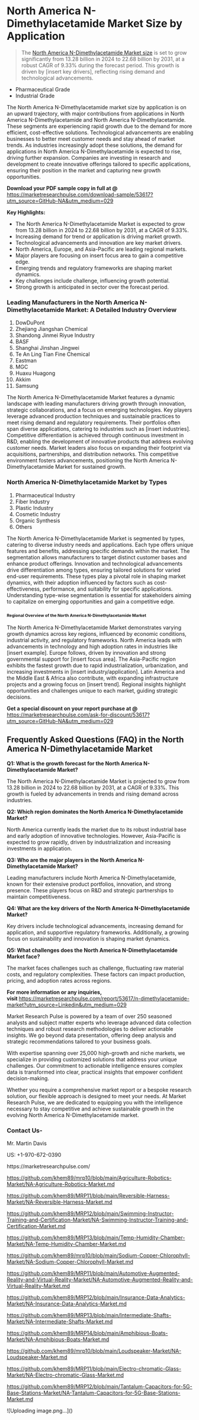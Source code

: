 <h1>North America N-Dimethylacetamide Market&nbsp;Size by Application</h1><blockquote><p>The <a href="https://marketresearchpulse.com/download-sample/53617?utm_source=GitHub-NA&amp;utm_medium=029">North America N-Dimethylacetamide Market size</a> is set to grow significantly from 13.28 billion in 2024 to 22.68 billion by 2031, at a robust CAGR of 9.33% during the forecast period. This growth is driven by [insert key drivers], reflecting rising demand and technological advancements.</p></blockquote><ul><li>Pharmaceutical Grade<li> Industrial Grade</li></ul><p>The North America N-Dimethylacetamide market size by application is on an upward trajectory, with major contributions from applications in North America N-Dimethylacetamide and North America N-Dimethylacetamide. These segments are experiencing rapid growth due to the demand for more efficient, cost-effective solutions. Technological advancements are enabling businesses to better meet customer needs and stay ahead of market trends. As industries increasingly adopt these solutions, the demand for applications in North America N-Dimethylacetamide is expected to rise, driving further expansion. Companies are investing in research and development to create innovative offerings tailored to specific applications, ensuring their position in the market and capturing new growth opportunities.</p><p><strong>Download your PDF sample copy in full at @ </strong><a href="https://marketresearchpulse.com/download-sample/53617?utm_source=GitHub-NA&amp;utm_medium=029">https://marketresearchpulse.com/download-sample/53617?utm_source=GitHub-NA&amp;utm_medium=029</a></p><p><strong>Key Highlights: </strong></p><ul><li>The North America N-Dimethylacetamide Market is expected to grow from 13.28 billion in 2024 to 22.68 billion by 2031, at a CAGR of 9.33%.</li><li>Increasing demand for trend or application is driving market growth.</li><li>Technological advancements and innovation are key market drivers.</li><li>North America, Europe, and Asia-Pacific are leading regional markets.</li><li>Major players are focusing on insert focus area to gain a competitive edge.</li><li>Emerging trends and regulatory frameworks are shaping market dynamics.</li><li>Key challenges include challenge, influencing growth potential.</li><li>Strong growth is anticipated in sector over the forecast period.</li></ul><h3>Leading Manufacturers in the North America N-Dimethylacetamide Market: A Detailed Industry Overview</h3><ol><li>DowDuPont</li><li>Zhejiang Jiangshan Chemical</li><li>Shandong Jinmei Riyue Industry</li><li>BASF</li><li>Shanghai Jinshan Jingwei</li><li>Te An Ling Tian Fine Chemical</li><li>Eastman</li><li>MGC</li><li>Huaxu Huagong</li><li>Akkim</li><li>Samsung</li></ol><div class="flex max-w-full flex-col flex-grow"><div class="min-h-8 text-message flex w-full flex-col items-end gap-2 whitespace-normal break-words [.text-message+&amp;]:mt-5" dir="auto" data-message-author-role="assistant" data-message-id="fd8432e4-4910-450d-b182-61b7bfb0a01f" data-message-model-slug="gpt-4o"><div class="flex w-full flex-col gap-1 empty:hidden first:pt-[3px]"><div class="markdown prose w-full break-words dark:prose-invert light"><p>The North America N-Dimethylacetamide Market features a dynamic landscape with leading manufacturers driving growth through innovation, strategic collaborations, and a focus on emerging technologies. Key players leverage advanced production techniques and sustainable practices to meet rising demand and regulatory requirements. Their portfolios often span diverse applications, catering to industries such as [insert industries]. Competitive differentiation is achieved through continuous investment in R&amp;D, enabling the development of innovative products that address evolving customer needs. Market leaders also focus on expanding their footprint via acquisitions, partnerships, and distribution networks. This competitive environment fosters advancements, positioning the North America N-Dimethylacetamide Market for sustained growth.</p></div></div></div></div><h3>North America N-Dimethylacetamide Market by Types</h3><ol><li>Pharmaceutical Industry<li> Fiber Industry<li> Plastic Industry<li> Cosmetic Industry<li> Organic Synthesis<li> Others</li></ol><div class="flex max-w-full flex-col flex-grow"><div class="min-h-8 text-message flex w-full flex-col items-end gap-2 whitespace-normal break-words [.text-message+&amp;]:mt-5" dir="auto" data-message-author-role="assistant" data-message-id="084470be-0bb7-4664-bddf-5156b4f41249" data-message-model-slug="gpt-4o-mini"><div class="flex w-full flex-col gap-1 empty:hidden first:pt-[3px]"><div class="markdown prose w-full break-words dark:prose-invert light"><p>The North America N-Dimethylacetamide Market is segmented by types, catering to diverse industry needs and applications. Each type offers unique features and benefits, addressing specific demands within the market. The segmentation allows manufacturers to target distinct customer bases and enhance product offerings. Innovation and technological advancements drive differentiation among types, ensuring tailored solutions for varied end-user requirements. These types play a pivotal role in shaping market dynamics, with their adoption influenced by factors such as cost-effectiveness, performance, and suitability for specific applications. Understanding type-wise segmentation is essential for stakeholders aiming to capitalize on emerging opportunities and gain a competitive edge.</p></div></div></div></div><h3><span style="font-size: 11px;">Regional Overview of the North America N-Dimethylacetamide Market</span></h3><div class="flex max-w-full flex-col flex-grow"><div class="min-h-8 text-message flex w-full flex-col items-end gap-2 whitespace-normal break-words [.text-message+&amp;]:mt-5" dir="auto" data-message-author-role="assistant" data-message-id="e9038762-ce64-4e30-91c9-9bd413514231" data-message-model-slug="gpt-4o-mini"><div class="flex w-full flex-col gap-1 empty:hidden first:pt-[3px]"><div class="markdown prose w-full break-words dark:prose-invert light"><p>The North America N-Dimethylacetamide Market demonstrates varying growth dynamics across key regions, influenced by economic conditions, industrial activity, and regulatory frameworks. North America leads with advancements in technology and high adoption rates in industries like [insert example]. Europe follows, driven by innovation and strong governmental support for [insert focus area]. The Asia-Pacific region exhibits the fastest growth due to rapid industrialization, urbanization, and increasing investments in [insert industry/application]. Latin America and the Middle East &amp; Africa also contribute, with expanding infrastructure projects and a growing focus on [insert trend]. Regional insights highlight opportunities and challenges unique to each market, guiding strategic decisions.</p></div></div></div></div><p><strong>Get a special discount on your report purchase at @ </strong><a href="https://marketresearchpulse.com/ask-for-discount/53617?utm_source=GitHub-NA&amp;utm_medium=029">https://marketresearchpulse.com/ask-for-discount/53617?utm_source=GitHub-NA&amp;utm_medium=029</a></p><h2>Frequently Asked Questions (FAQ) in the North America N-Dimethylacetamide Market</h2><p><strong>Q1: What is the growth forecast for the North America N-Dimethylacetamide Market?</strong></p><p>The North America N-Dimethylacetamide Market is projected to grow from 13.28 billion in 2024 to 22.68 billion by 2031, at a CAGR of 9.33%. This growth is fueled by advancements in trends and rising demand across industries.</p><p><strong>Q2: Which region dominates the North America N-Dimethylacetamide Market?</strong></p><p>North America currently leads the market due to its robust industrial base and early adoption of innovative technologies. However, Asia-Pacific is expected to grow rapidly, driven by industrialization and increasing investments in application.</p><p><strong>Q3: Who are the major players in the North America N-Dimethylacetamide Market?</strong></p><p>Leading manufacturers include North America N-Dimethylacetamide, known for their extensive product portfolios, innovation, and strong presence. These players focus on R&amp;D and strategic partnerships to maintain competitiveness.</p><p><strong>Q4: What are the key drivers of the North America N-Dimethylacetamide Market?</strong></p><p>Key drivers include technological advancements, increasing demand for application, and supportive regulatory frameworks. Additionally, a growing focus on sustainability and innovation is shaping market dynamics.</p><p><strong>Q5: What challenges does the North America N-Dimethylacetamide Market face?</strong></p><p>The market faces challenges such as challenge, fluctuating raw material costs, and regulatory complexities. These factors can impact production, pricing, and adoption rates across regions.</p><p><strong>For more information or any inquiries, visit&nbsp;</strong><a href="https://marketresearchpulse.com/report/53617/n-dimethylacetamide-market?utm_source=Linkedin&utm_medium=029">https://marketresearchpulse.com/report/53617/n-dimethylacetamide-market?utm_source=Linkedin&utm_medium=029</a></p><p>Market Research Pulse is powered by a team of over 250 seasoned analysts and subject matter experts who leverage advanced data collection techniques and robust research methodologies to deliver actionable insights. We go beyond data presentation, offering deep analysis and strategic recommendations tailored to your business goals.</p><p>With expertise spanning over 25,000 high-growth and niche markets, we specialize in providing customized solutions that address your unique challenges. Our commitment to actionable intelligence ensures complex data is transformed into clear, practical insights that empower confident decision-making.</p><p>Whether you require a comprehensive market report or a bespoke research solution, our flexible approach is designed to meet your needs. At Market Research Pulse, we are dedicated to equipping you with the intelligence necessary to stay competitive and achieve sustainable growth in the evolving North America N-Dimethylacetamide market.</p><h3><strong>Contact Us-</strong></h3><p>Mr. Martin Davis</p><p>US: +1-970-672-0390</p><p>https://marketresearchpulse.com/</p><p><a href="https://github.com/khem89/mrp10/blob/main/Agriculture-Robotics-Market/NA-Agriculture-Robotics-Market.md">https://github.com/khem89/mrp10/blob/main/Agriculture-Robotics-Market/NA-Agriculture-Robotics-Market.md</a></p><p><a href="https://github.com/khem89/MRP11/blob/main/Reversible-Harness-Market/NA-Reversible-Harness-Market.md">https://github.com/khem89/MRP11/blob/main/Reversible-Harness-Market/NA-Reversible-Harness-Market.md</a></p><p><a href="https://github.com/khem89/MRP12/blob/main/Swimming-Instructor-Training-and-Certification-Market/NA-Swimming-Instructor-Training-and-Certification-Market.md">https://github.com/khem89/MRP12/blob/main/Swimming-Instructor-Training-and-Certification-Market/NA-Swimming-Instructor-Training-and-Certification-Market.md</a></p><p><a href="https://github.com/khem89/MRP13/blob/main/Temp-Humidity-Chamber-Market/NA-Temp-Humidity-Chamber-Market.md">https://github.com/khem89/MRP13/blob/main/Temp-Humidity-Chamber-Market/NA-Temp-Humidity-Chamber-Market.md</a></p><p><a href="https://github.com/khem89/mrp10/blob/main/Sodium-Copper-Chlorophyll-Market/NA-Sodium-Copper-Chlorophyll-Market.md">https://github.com/khem89/mrp10/blob/main/Sodium-Copper-Chlorophyll-Market/NA-Sodium-Copper-Chlorophyll-Market.md</a></p><p><a href="https://github.com/khem89/MRP11/blob/main/Automotive-Augmented-Reality-and-Virtual-Reality-Market/NA-Automotive-Augmented-Reality-and-Virtual-Reality-Market.md">https://github.com/khem89/MRP11/blob/main/Automotive-Augmented-Reality-and-Virtual-Reality-Market/NA-Automotive-Augmented-Reality-and-Virtual-Reality-Market.md</a></p><p><a href="https://github.com/khem89/MRP12/blob/main/Insurance-Data-Analytics-Market/NA-Insurance-Data-Analytics-Market.md">https://github.com/khem89/MRP12/blob/main/Insurance-Data-Analytics-Market/NA-Insurance-Data-Analytics-Market.md</a></p><p><a href="https://github.com/khem89/MRP13/blob/main/Intermediate-Shafts-Market/NA-Intermediate-Shafts-Market.md">https://github.com/khem89/MRP13/blob/main/Intermediate-Shafts-Market/NA-Intermediate-Shafts-Market.md</a></p><p><a href="https://github.com/khem89/MRP14/blob/main/Amphibious-Boats-Market/NA-Amphibious-Boats-Market.md">https://github.com/khem89/MRP14/blob/main/Amphibious-Boats-Market/NA-Amphibious-Boats-Market.md</a></p><p><a href="https://github.com/khem89/mrp10/blob/main/Loudspeaker-Market/NA-Loudspeaker-Market.md">https://github.com/khem89/mrp10/blob/main/Loudspeaker-Market/NA-Loudspeaker-Market.md</a></p><p><a href="https://github.com/khem89/MRP11/blob/main/Electro-chromatic-Glass-Market/NA-Electro-chromatic-Glass-Market.md">https://github.com/khem89/MRP11/blob/main/Electro-chromatic-Glass-Market/NA-Electro-chromatic-Glass-Market.md</a></p><p><a href="https://github.com/khem89/MRP12/blob/main/Tantalum-Capacitors-for-5G-Base-Stations-Market/NA-Tantalum-Capacitors-for-5G-Base-Stations-Market.md">https://github.com/khem89/MRP12/blob/main/Tantalum-Capacitors-for-5G-Base-Stations-Market/NA-Tantalum-Capacitors-for-5G-Base-Stations-Market.md</a></p>
![Uploading image.png…]()
